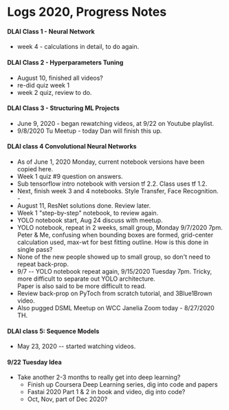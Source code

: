 # Logs 2020, Progress Notes    


#### DLAI Class 1 - Neural Network  
  * week 4 - calculations in detail, to do again. 


#### DLAI Class 2 - Hyperparameters Tuning   
  * August 10, finished all videos?  
  * re-did quiz week 1  
  * week 2 quiz, review to do.  


#### DLAI Class 3 - Structuring ML Projects  	
  * June 9, 2020 - began rewatching videos, at 9/22 on Youtube playlist.  	 
  * 9/8/2020 Tu Meetup - today Dan will finish this up.  
  	  
#### DLAI class 4 Convolutional Neural Networks   	 
  * As of June 1, 2020 Monday, current notebook versions have been copied here.    	    
  * Week 1 quiz #9 question on answers.  	
  * Sub tensorflow intro notebook with version tf 2.2.  Class uses tf 1.2.  	 
  * Next, finish week 3 and 4 notebooks. Style Transfer, Face Recognition.  
    \-	  
  * August 11, ResNet solutions done.  Review later.  
  * Week 1 "step-by-step" notebook, to review again.  
  * YOLO notebook start, Aug 24 discuss with meetup.  
  * YOLO notebook, repeat in 2 weeks, small group, Monday 9/7/2020 7pm.  
    Peter & Me, confusing when bounding boxes are formed, grid-center calculation used, max-wt for best fitting outline.  How is this done in single pass?
  * None of the new people showed up to small group, so don't need to repeat back-prop.  
  * 9/7 -- YOLO notebook repeat again, 9/15/2020 Tuesday 7pm.  Tricky, more difficult to separate out YOLO architecture.  
    Paper is also said to be more difficult to read.   
  * Review back-prop on PyToch from scratch tutorial, and 3Blue1Brown video.  
  * Also pugged DSML Meetup on WCC Janelia Zoom today - 8/27/2020 TH.  
  	  
#### DLAI class 5: Sequence Models  
  * May 23, 2020 -- started watching videos.  

#### 9/22 Tuesday Idea  
  * Take another 2-3 months to really get into deep learning?  
    - Finish up Coursera Deep Learning series, dig into code and papers  
    - Fastai 2020 Part 1 & 2 in book and video, dig into code?  
    - Oct, Nov, part of Dec 2020?   
    
    
